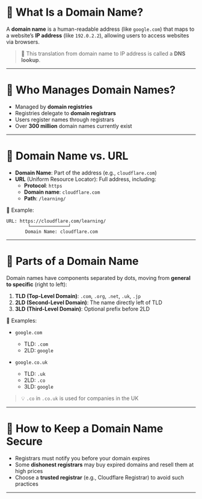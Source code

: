 # 🔹 **What Is a Domain Name?**

A **domain name** is a human-readable address (like `google.com`) that maps to a website’s **IP address** (like `192.0.2.2`), allowing users to access websites via browsers.

> 🔁 This translation from domain name to IP address is called a **DNS lookup**.

---

# 🔹 **Who Manages Domain Names?**

- Managed by **domain registries**
- Registries delegate to **domain registrars**
- Users register names through registrars
- Over **300 million** domain names currently exist

---

# 🔹 **Domain Name vs. URL**

- **Domain Name**: Part of the address (e.g., `cloudflare.com`)
- **URL** (Uniform Resource Locator): Full address, including:
  - **Protocol**: `https`
  - **Domain name**: `cloudflare.com`
  - **Path**: `/learning/`

🧠 Example:
```
URL: https://cloudflare.com/learning/
        └──────────────┘
       Domain Name: cloudflare.com
```

---

# 🔹 **Parts of a Domain Name**

Domain names have components separated by dots, moving from **general to specific** (right to left):

1. **TLD (Top-Level Domain)**: `.com`, `.org`, `.net`, `.uk`, `.jp`
2. **2LD (Second-Level Domain)**: The name directly left of TLD
3. **3LD (Third-Level Domain)**: Optional prefix before 2LD

📌 Examples:

- `google.com`
  - TLD: `.com`
  - 2LD: `google`

- `google.co.uk`
  - TLD: `.uk`
  - 2LD: `.co`
  - 3LD: `google`

> 💡 `.co` in `.co.uk` is used for companies in the UK

---

# 🔹 **How to Keep a Domain Name Secure**

- Registrars must notify you before your domain expires
- Some **dishonest registrars** may buy expired domains and resell them at high prices
- Choose a **trusted registrar** (e.g., Cloudflare Registrar) to avoid such practices

---
